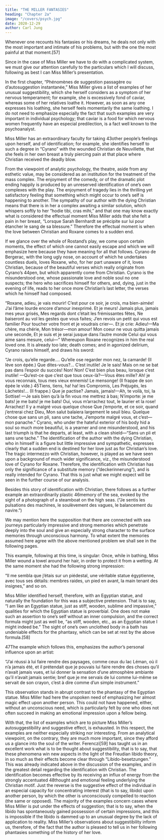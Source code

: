 ```yaml
---
title: "THE MILLER FANTASIES"
heading: "Chapter 2a"
image: "/covers/psych.jpg"
date: 2020-12-29
author: Carl Jung
---
```



Whenever one recounts his fantasies or his dreams, he deals not only with the most important and intimate of his problems, but with the one the most painful at that moment.[57]

Since in the case of Miss Miller we have to do with a complicated system, we must give our attention carefully to the particulars which I will discuss, following as best I can Miss Miller’s presentation.

In the first chapter, “Phénomènes de suggestion passagère ou d’autosuggestion instantanée,” Miss Miller gives a list of examples of her unusual suggestibility, which she herself considers as a symptom of her nervous temperament; for example, she is excessively fond of caviar, whereas some of her relatives loathe it. However, as soon as any one expresses his loathing, she herself feels momentarily the same loathing. I do not need to emphasize especially the fact that such examples are very important in individual psychology; that caviar is a food for which nervous women frequently have an especial predilection, is a fact well known to the psychoanalyst.

Miss Miller has an extraordinary faculty for taking 43other people’s feelings upon herself, and of identification; for example, she identifies herself to such a degree in “Cyrano” with the wounded Christian de Neuvillette, that she feels in her own breast a truly piercing pain at that place where Christian received the deadly blow.

From the viewpoint of analytic psychology, the theatre, aside from any esthetic value, may be considered as an institution for the treatment of the mass complex. The enjoyment of the comedy, or of the dramatic plot ending happily is produced by an unreserved identification of one’s own complexes with the play. The enjoyment of tragedy lies in the thrilling yet satisfactory feeling that something which might occur to one’s self is happening to another. The sympathy of our author with the dying Christian means that there is in her a complex awaiting a similar solution, which whispers softly to her “hodie tibi, cras mihi,” and that one may know exactly what is considered the effectual moment Miss Miller adds that she felt a pain in her breast, “Lorsque Sarah Bernhardt se précipite sur lui pour étancher le sang de sa blessure.” Therefore the effectual moment is when the love between Christian and Roxane comes to a sudden end.

If we glance over the whole of Rostand’s play, we come upon certain moments, the effect of which one cannot easily escape and which we will emphasize here because they have meaning for all that follows. Cyrano de Bergerac, with the long ugly nose, on account of which he undertakes countless duels, loves Roxane, who, for her part unaware of it, loves Christian, because of the beautiful verses which really originate from Cyrano’s 44pen, but which apparently come from Christian. Cyrano is the misunderstood one, whose passionate love and noble soul no one suspects; the hero who sacrifices himself for others, and, dying, just in the evening of life, reads to her once more Christian’s last letter, the verses which he himself had composed.

“Roxane, adieu, je vais mourir!
C’est pour ce soir, je crois, ma bien-aimée!
J’ai l’âme lourde encore d’amour inexprimé.
Et je meurs! Jamais plus, jamais mes yeux grisés,
Mes regards dont c’était les frémissantes fêtes,
Ne baiseront au vol les gestes que vous faites;
J’en revois un petit qui vous est familier
Pour toucher votre front et je voudrais crier—.
Et je crie:
Adieu!—Ma chère, ma chérie,
Mon trésor—mon amour!
Mon coeur ne vous quitta jamais une seconde,
Et je suis et je serai jusque dans l’autre monde
Celui qui vous aime sans mesure, celui—”
Whereupon Roxane recognizes in him the real loved one. It is already too late; death comes; and in agonized delirium, Cyrano raises himself, and draws his sword:

“Je crois, qu’elle regarde....
Qu’elle ose regarder mon nez, la camarde!
(Il lève son épée.)
Que dites-vous?... C’est inutile!
Je le sais!
Mais on ne se bat pas dans l’espoir du succès!
Non! Non! C’est bien plus beau, lorsque c’est inutile!
—Qu’est-ce que c’est que tous ceux-là?—Vous êtes mille?
Ah! je vous reconnais, tous mes vieux ennemis!
Le mensonge!
(Il frappe de son épée le vide.)
45Tiens, tiens, ha! ha! les Compromis,
Les Préjugés, les Lâchetés!...
(Il frappe.)
Que je pactise?
Jamais, jamais!—Ah, te voilà, toi, la Sottise!
—Je sais bien qu’à la fin vous me mettrez à bas;
N’importe: je me bats! je me bats! je me bats!
Oui, vous m’arrachez tout, le laurier et la rose!
Arrachez! Il y a malgré vous quelque chose
Que j’emporte, et ce soir, quand j’entrerai chez Dieu,
Mon salut balaiera largement le seuil bleu.
Quelque chose que sans un pli, sans une tache,
J’emporte malgré vous, et c’est—mon panache.”
Cyrano, who under the hateful exterior of his body hid a soul so much more beautiful, is a yearner and one misunderstood, and his last triumph is that he departs, at least, with a clean shield—“Sans un pli et sans une tache.” The identification of the author with the dying Christian, who in himself is a figure but little impressive and sympathetic, expresses clearly that a sudden end is destined for her love just as for Christian’s love. The tragic intermezzo with Christian, however, is played as we have seen upon a background of much wider significance, viz., the misunderstood love of Cyrano for Roxane. Therefore, the identification with Christian has only the significance of a substitute memory (“deckerinnerung”), and is really intended for Cyrano. That this is just what we might expect will be seen in the further course of our analysis.

Besides this story of identification with Christian, there follows as a further example an extraordinarily plastic 46memory of the sea, evoked by the sight of a photograph of a steamboat on the high seas. (“Je sentis les pulsations des machines, le soulèvement des vagues, le balancement du navire.”)

We may mention here the supposition that there are connected with sea journeys particularly impressive and strong memories which penetrate deeply into the soul and give an especially strong character to the surface memories through unconscious harmony. To what extent the memories assumed here agree with the above mentioned problem we shall see in the following pages.

This example, following at this time, is singular: Once, while in bathing, Miss Miller wound a towel around her hair, in order to protect it from a wetting. At the same moment she had the following strong impression:

“Il me sembla que j’étais sur un piédestal, une véritable statue égyptienne, avec tous ses détails: membres raides, un pied en avant, la main tenant des insignes,” and so on.

Miss Miller identified herself, therefore, with an Egyptian statue, and naturally the foundation for this was a subjective pretension. That is to say, “I am like an Egyptian statue, just as stiff, wooden, sublime and impassive,” qualities for which the Egyptian statue is proverbial. One does not make such an assertion to one’s self without an inner compulsion, and the correct formula might just as well be, “as stiff, wooden, etc., as an Egyptian statue I might indeed be.” The sight of one’s own unclothed body in a bath has undeniable effects for the phantasy, which can be set at rest by the above formula.[58]

47The example which follows this, emphasizes the author’s personal influence upon an artist:

“J’ai réussi à lui faire rendre des paysages, comme ceux du lac Léman, où il n’a jamais été, et il prétendait que je pouvais lui faire rendre des choses qu’il n’avait jamais vues, et lui donner la sensation d’une atmosphère ambiante qu’il n’avait jamais sentie; bref que je me servais de lui comme lui-même se servait de son crayon, c’est à dire comme d’un simple instrument.”

This observation stands in abrupt contrast to the phantasy of the Egyptian statue. Miss Miller had here the unspoken need of emphasizing her almost magic effect upon another person. This could not have happened, either, without an unconscious need, which is particularly felt by one who does not often succeed in making an emotional impression upon a fellow being.

With that, the list of examples which are to picture Miss Miller’s autosuggestibility and suggestive effect, is exhausted. In this respect, the examples are neither especially striking nor interesting. From an analytical viewpoint, on the contrary, they are much more important, since they afford us a glance into the soul of the writer. Ferenczi[59] has taught us in an excellent work what is to be thought about suggestibility, that is to say, that these phenomena win new aspects in the light of the Freudian libido theory, in so much as their effects become clear through “Libido-besetzungen.” This was already indicated above in the discussion of the examples, and in the greatest detail regarding the identification with Christian. The identification becomes effective by its receiving an influx of energy from the strongly accentuated 48thought and emotional feeling underlying the Christian motif. Just the reverse is the suggestive effect of the individual in an especial capacity for concentrating interest (that is to say, libido) upon another person, by which the other is unconsciously compelled to reaction (the same or opposed). The majority of the examples concern cases where Miss Miller is put under the effects of suggestion; that is to say, when the libido has spontaneously gained possession of certain impressions, and this is impossible if the libido is dammed up to an unusual degree by the lack of application to reality. Miss Miller’s observations about suggestibility inform us, therefore, of the fact that the author is pleased to tell us in her following phantasies something of the history of her love.


